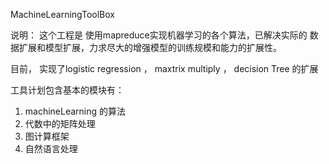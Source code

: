 MachineLearningToolBox

说明：
  这个工程是 使用mapreduce实现机器学习的各个算法，已解决实际的
数据扩展和模型扩展，力求尽大的增强模型的训练规模和能力的扩展性。

  目前， 实现了logistic regression ， maxtrix multiply ， decision Tree
的扩展
	
  工具计划包含基本的模块有：
  1. machineLearning 的算法
  2. 代数中的矩阵处理
  3. 图计算框架
  4. 自然语言处理



